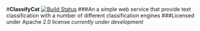 #**ClassifyCat**  [![Build Status](https://travis-ci.org/Rexhaif/ClassifyCat.svg?branch=master)](https://travis-ci.org/Rexhaif/ClassifyCat)
###An a simple web service that provide text classification with a number of different classification engines
###Licensed under Apache 2.0 license
_currently under development_